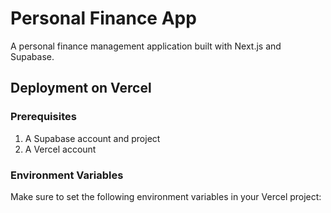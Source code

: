 # Personal Finance App

A personal finance management application built with Next.js and Supabase.

## Deployment on Vercel

### Prerequisites

1. A Supabase account and project
2. A Vercel account

### Environment Variables

Make sure to set the following environment variables in your Vercel project:

